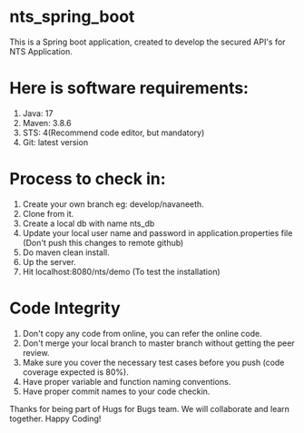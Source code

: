 # nts_spring_boot
This is a Spring boot application, created to develop the secured API's for NTS Application.   

# Here is software requirements:

1. Java: 17
2. Maven: 3.8.6
3. STS: 4(Recommend code editor, but mandatory)
4. Git: latest version

# Process to check in:

1. Create your own branch eg: develop/navaneeth.
2. Clone from it.
3. Create a local db with name nts_db 
4. Update your local user name and password in application.properties file (Don't push this changes to remote github)
5. Do maven clean install. 
6. Up the server.
7. Hit localhost:8080/nts/demo (To test the installation)

# Code Integrity

1. Don't copy any code from online, you can refer the online code.
2. Don't merge your local branch to master branch without getting the peer review. 
3. Make sure you cover the necessary test cases before you push (code coverage expected is 80%).
4. Have proper variable and function naming conventions.
5. Have proper commit names to your code checkin.

Thanks for being part of Hugs for Bugs team. We will collaborate and learn together. 
Happy Coding!
